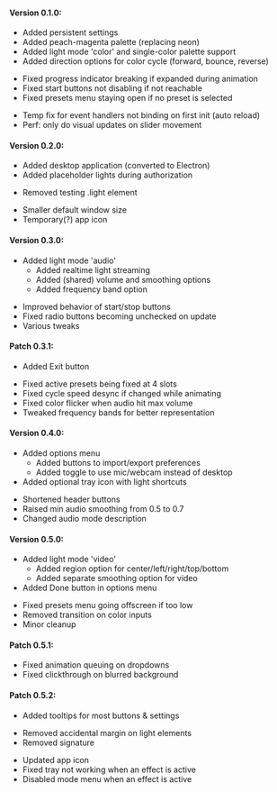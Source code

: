 #### Version 0.1.0:
+ Added persistent settings
+ Added peach-magenta palette (replacing neon)
+ Added light mode 'color' and single-color palette support
+ Added direction options for color cycle (forward, bounce, reverse)

- Fixed progress indicator breaking if expanded during animation
- Fixed start buttons not disabling if not reachable
- Fixed presets menu staying open if no preset is selected

* Temp fix for event handlers not binding on first init (auto reload)
* Perf: only do visual updates on slider movement


#### Version 0.2.0:
+ Added desktop application (converted to Electron)
+ Added placeholder lights during authorization

- Removed testing .light element

* Smaller default window size
* Temporary(?) app icon


#### Version 0.3.0:
+ Added light mode 'audio'
  + Added realtime light streaming
  + Added (shared) volume and smoothing options
  + Added frequency band option

* Improved behavior of start/stop buttons
* Fixed radio buttons becoming unchecked on update
* Various tweaks

#### Patch 0.3.1:
+ Added Exit button

* Fixed active presets being fixed at 4 slots
* Fixed cycle speed desync if changed while animating
* Fixed color flicker when audio hit max volume
* Tweaked frequency bands for better representation


#### Version 0.4.0:
+ Added options menu
  + Added buttons to import/export preferences
  + Added toggle to use mic/webcam instead of desktop
+ Added optional tray icon with light shortcuts

* Shortened header buttons
* Raised min audio smoothing from 0.5 to 0.7
* Changed audio mode description


#### Version 0.5.0:
+ Added light mode 'video'
  + Added region option for center/left/right/top/bottom
  + Added separate smoothing option for video
+ Added Done button in options menu

* Fixed presets menu going offscreen if too low
* Removed transition on color inputs
* Minor cleanup

#### Patch 0.5.1:
* Fixed animation queuing on dropdowns
* Fixed clickthrough on blurred background

#### Patch 0.5.2:
+ Added tooltips for most buttons & settings
- Removed accidental margin on light elements
- Removed signature

* Updated app icon
* Fixed tray not working when an effect is active
* Disabled mode menu when an effect is active
